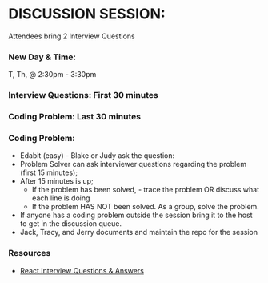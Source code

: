 # DISCUSSION SESSION:
Attendees bring 2 Interview Questions

### New Day & Time:
T, Th, @ 2:30pm - 3:30pm
### Interview Questions: First 30 minutes
### Coding Problem: Last 30 minutes
### Coding Problem:
- Edabit (easy) - Blake or Judy ask the question:
- Problem Solver can ask interviewer questions regarding the problem (first 15 minutes);
- After 15 minutes is up;
	- If the problem has been solved, - trace the problem OR discuss what each line is doing
	- If the problem HAS NOT been solved. As a group, solve the problem.
- If anyone has a coding problem outside the session bring it to the host to get in the discussion queue.
- Jack, Tracy, and Jerry documents and maintain the repo for the session

### Resources
- [React Interview Questions & Answers](https://github.com/sudheerj/reactjs-interview-questions)
